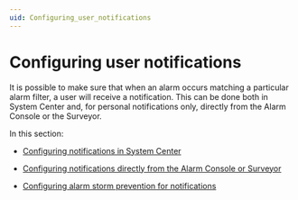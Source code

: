 ```yaml
---
uid: Configuring_user_notifications
---
```


# Configuring user notifications

It is possible to make sure that when an alarm occurs matching a particular alarm filter, a user will receive a notification. This can be done both in System Center and, for personal notifications only, directly from the Alarm Console or the Surveyor.

In this section:

- [Configuring notifications in System Center](xref:Configuring_notifications_in_System_Center)

- [Configuring notifications directly from the Alarm Console or Surveyor](xref:Configuring_notifications_directly_from_the_Alarm_Console_or_Surveyor)

- [Configuring alarm storm prevention for notifications](xref:Configuring_alarm_storm_prevention_for_notifications)
